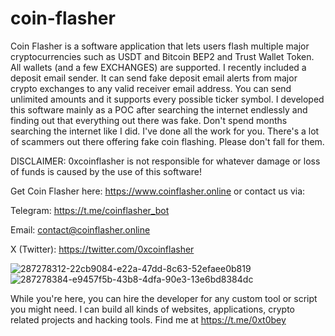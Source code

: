 # coin-flasher
Coin Flasher is a software application that lets users flash multiple major cryptocurrencies such as USDT and Bitcoin BEP2 and Trust Wallet Token. All wallets (and a few EXCHANGES) are supported. I recently included a deposit email sender. It can send fake deposit email alerts from major crypto exchanges to any valid receiver email address. You can send unlimited amounts and it supports every possible ticker symbol. I developed this software mainly as a POC after searching the internet endlessly and finding out that everything out there was fake. Don't spend months searching the internet like I did. I've done all the work for you. There's a lot of scammers out there offering fake coin flashing. Please don't fall for them.

DISCLAIMER: 0xcoinflasher is not responsible for whatever damage or loss of funds is caused by the use of this software!

Get Coin Flasher here: https://www.coinflasher.online or contact us via:

Telegram: https://t.me/coinflasher_bot

Email: contact@coinflasher.online 

X (Twitter): https://twitter.com/0xcoinflasher

![287278312-22cb9084-e22a-47dd-8c63-52efaee0b819](https://github.com/0xcoinflasher/email-flasher/assets/151797585/0a2f24d6-f8cb-4d93-9731-ebf8d396dddf)  ![287278384-e9457f5b-43b8-4dfa-90e3-13e6bd8384dc](https://github.com/0xcoinflasher/email-flasher/assets/151797585/df1b2424-13f5-4276-8489-d19997ad4e49)

While you're here, you can hire the developer for any custom tool or script you might need. I can build all kinds of websites, applications, crypto related projects and hacking tools. Find me at https://t.me/0xt0bey


